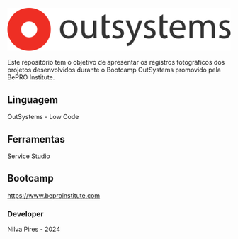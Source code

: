 ![logo](img/logo.png)

Este repositório tem o objetivo de apresentar os registros fotográficos dos projetos desenvolvidos durante o Bootcamp OutSystems promovido pela BePRO Institute.

## Linguagem

OutSystems - Low Code

## Ferramentas

Service Studio

## Bootcamp

https://www.beproinstitute.com

### Developer

Nilva Pires - 2024
